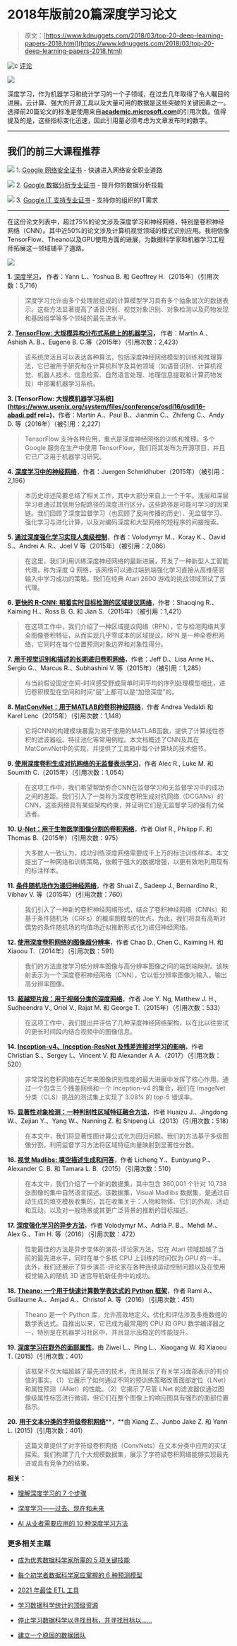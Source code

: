 # 2018年版前20篇深度学习论文

> 原文：[https://www.kdnuggets.com/2018/03/top-20-deep-learning-papers-2018.html](https://www.kdnuggets.com/2018/03/top-20-deep-learning-papers-2018.html)

![c](../Images/3d9c022da2d331bb56691a9617b91b90.png) [评论](#comments)

![](../Images/8411d00b24f3d992603721a3c9ca28f4.png)

深度学习，作为机器学习和统计学习的一个子领域，在过去几年取得了令人瞩目的进展。云计算、强大的开源工具以及大量可用的数据是这些突破的关键因素之一。选择前20篇论文的标准是使用来自[**academic.microsoft.com**](http://academic.microsoft.com)的引用次数。值得提及的是，这些指标变化迅速，因此引用量必须考虑为文章发布时的数字。

* * *

## 我们的前三大课程推荐

![](../Images/0244c01ba9267c002ef39d4907e0b8fb.png) 1. [Google 网络安全证书](https://www.kdnuggets.com/google-cybersecurity) - 快速进入网络安全职业道路

![](../Images/e225c49c3c91745821c8c0368bf04711.png) 2. [Google 数据分析专业证书](https://www.kdnuggets.com/google-data-analytics) - 提升你的数据分析技能

![](../Images/0244c01ba9267c002ef39d4907e0b8fb.png) 3. [Google IT 支持专业证书](https://www.kdnuggets.com/google-itsupport) - 支持你的组织的IT需求

* * *

在这份论文列表中，超过75%的论文涉及深度学习和神经网络，特别是卷积神经网络（CNN）。其中近50%的论文涉及计算机视觉领域的模式识别应用。我相信像TensorFlow、Theano以及GPU使用方面的进展，为数据科学家和机器学习工程师拓展这一领域铺平了道路。

![](../Images/ec1330d2b2ce29bd60a365126cd2a82c.png)

**1.** [深度学习](https://www.cs.toronto.edu/~hinton/absps/NatureDeepReview.pdf)**，** 作者：Yann L.、Yoshua B. 和 Geoffrey H.（2015年）（引用次数：5,716）

> 深度学习允许由多个处理层组成的计算模型学习具有多个抽象层次的数据表示。这些方法显著提高了语音识别、视觉对象识别、对象检测以及药物发现和基因组学等多个领域的最先进水平。

**2.** [**TensorFlow: 大规模异构分布式系统上的机器学习**](http://download.tensorflow.org/paper/whitepaper2015.pdf)**，** 作者：Martín A.、Ashish A. B.、Eugene B. C.等（2015年）（引用次数：2,423）

> 该系统灵活且可以表达各种算法，包括深度神经网络模型的训练和推理算法，它已被用于研究和在计算机科学及其他领域（如语音识别、计算机视觉、机器人技术、信息检索、自然语言处理、地理信息提取和计算药物发现）中部署机器学习系统。

**3. [TensorFlow: 大规模机器学习系统](https://www.usenix.org/system/files/conference/osdi16/osdi16-abadi.pdf rel=)**，作者：Martín A.、Paul B.、Jianmin C.、Zhifeng C.、Andy D. 等（2016年）（被引用：2,227）

> TensorFlow 支持各种应用，重点是深度神经网络的训练和推理。多个 Google 服务在生产中使用 TensorFlow，我们将其发布为开源项目，并且它已广泛用于机器学习研究。

**4. [深度学习中的神经网络](https://arxiv.org/pdf/1404.7828.pdf)**，作者：Juergen Schmidhuber（2015年）（被引用：2,196）

> 本历史综述简要总结了相关工作，其中大部分来自上一个千年。浅层和深层学习者通过其信用分配路径的深度进行区分，这些路径是可能可学习的因果链。我们回顾了深度监督学习（也回顾了反向传播的历史）、无监督学习、强化学习与进化计算，以及对编码深度和大型网络的短程序的间接搜索。

**5. [通过深度强化学习实现人类级控制](https://web.stanford.edu/class/psych209/Readings/MnihEtAlHassibis15NatureControlDeepRL.pdf)**，作者：Volodymyr M.、Koray K.、David S.、Andrei A. R.、Joel V 等（2015年）（被引用：2,086）

> 在这里，我们利用训练深度神经网络的最新进展，开发了一种新型人工智能代理，称为深度 Q 网络，该网络可以通过端到端强化学习直接从高维感官输入中学习成功的策略。我们在经典 Atari 2600 游戏的挑战领域测试了该代理。

**6. [更快的 R-CNN: 朝着实时目标检测的区域提议网络](https://arxiv.org/pdf/1506.01497.pdf)**，作者：Shaoqing R.、Kaiming H.、Ross B. G. 和 Jian S.（2015年）（被引用：1,421）

> 在这项工作中，我们介绍了一种区域提议网络（RPN），它与检测网络共享全图像卷积特征，从而实现几乎零成本的区域提议。RPN 是一种全卷积网络，它同时在每个位置预测对象边界和对象性得分。

**7. [用于视觉识别和描述的长期递归卷积网络](https://arxiv.org/pdf/1411.4389.pdf)**，作者：Jeff D.、Lisa Anne H.、Sergio G.、Marcus R.、Subhashini V. 等（2015年）（被引用：1,285）

> 与当前假设固定空间-时间感受野或简单时间平均的序列处理模型相比，递归卷积模型在空间和时间“层”上都可以是“加倍深度”的。

**8. [MatConvNet：用于MATLAB的卷积神经网络](https://arxiv.org/pdf/1412.4564.pdf)**，作者 Andrea Vedaldi 和 Karel Lenc（2015年）（引用次数：1,148）

> 它将CNN的构建模块暴露为易于使用的MATLAB函数，提供了计算线性卷积的滤波器组、特征池化等常用例程。本文档概述了CNN及其在MatConvNet中的实现，并提供了工具箱中每个计算块的技术细节。

**9. [使用深度卷积生成对抗网络的无监督表示学习](https://arxiv.org/pdf/1511.06434.pdf)**，作者 Alec R., Luke M. 和 Soumith C.（2015年）（引用次数：1,054）

> 在这项工作中，我们希望帮助弥合CNN在监督学习和无监督学习中的成功之间的差距。我们引入了一类称为深度卷积生成对抗网络（DCGANs）的CNN，这些网络具有某些架构约束，并证明它们是无监督学习的强有力候选者。

**10. [U-Net：用于生物医学图像分割的卷积网络](https://arxiv.org/pdf/1505.04597.pdf)**，作者 Olaf R., Philipp F. 和 Thomas B.（2015年）（引用次数：975）

> 大多数人一致认为，成功训练深度网络需要成千上万的标注训练样本。本文提出了一种网络和训练策略，依赖于强大的数据增强，以更有效地利用现有的标注样本。

**11. [条件随机场作为递归神经网络](http://www.robots.ox.ac.uk/~szheng/papers/CRFasRNN.pdf)**，作者 Shuai Z., Sadeep J., Bernardino R., Vibhav V. 等（2015年）（引用次数：760）

> 我们引入了一种新的卷积神经网络形式，结合了卷积神经网络（CNNs）和基于条件随机场（CRFs）的概率图模型的优点。为此，我们将具有高斯对偶势的条件随机场的均值场近似推断形式化为递归神经网络。

**12. [使用深度卷积网络的图像超分辨率](https://arxiv.org/pdf/1501.00092.pdf)**，作者 Chao D., Chen C., Kaiming H. 和 Xiaoou T.（2014年）（引用次数：591）

> 我们的方法直接学习低分辨率图像与高分辨率图像之间的端到端映射。该映射表示为一个深度卷积神经网络（CNN），它以低分辨率图像为输入，输出高分辨率图像。

**13. [超越短片段：用于视频分类的深度网络](https://arxiv.org/pdf/1503.08909.pdf)**，作者 Joe Y. Ng, Matthew J. H., Sudheendra V., Oriol V., Rajat M. 和 George T.（2015年）（引用次数：533）

> 在这项工作中，我们提出并评估了几种深度神经网络架构，以在比以往尝试的更长时间段内结合视频中的图像信息。

**14. [Inception-v4、Inception-ResNet 及残差连接对学习的影响](https://arxiv.org/pdf/1602.07261.pdf)**，作者 Christian S.、Sergey I.、Vincent V. 和 Alexander A A.（2017）（引用次数：520）

> 非常深的卷积网络在近年来图像识别性能的最大进展中发挥了核心作用。通过一个包含三个残差网络和一个 Inception-v4 的集合，我们在 ImageNet 分类（CLS）挑战的测试集上实现了 3.08% 的 top-5 错误率。

**15. [显著性对象检测：一种判别性区域特征融合方法](https://arxiv.org/pdf/1410.5926.pdf)**，作者 Huaizu J.、Jingdong W.、Zejian Y.、Yang W.、Nanning Z. 和 Shipeng Li.（2013）（引用次数：518）

> 在本文中，我们将显著性图计算公式化为回归问题。我们的方法基于多级图像分割，利用监督学习方法将区域特征向量映射到显著性分数。

**16. [视觉 Madlibs: 填空描述生成和问答](https://www.cv-foundation.org/openaccess/content_iccv_2015/papers/Yu_Visual_Madlibs_Fill_ICCV_2015_paper.pdf)**，作者 Licheng Y.、Eunbyung P.、Alexander C. B. 和 Tamara L. B.（2015）（引用次数：510）

> 在本文中，我们介绍了一个新的数据集，其中包含 360,001 个针对 10,738 张图像的集中自然语言描述。该数据集，Visual Madlibs 数据集，是通过自动生成的填空模板收集的，旨在收集关于：人物和物体、它们的外观、活动和互动，以及对一般场景或其更广泛背景的推断的目标描述。

**17. [深度强化学习的异步方法](http://proceedings.mlr.press/v48/mniha16.pdf)**，作者 Volodymyr M.、Adrià P. B.、Mehdi M.、Alex G.、Tim H. 等（2016）（引用次数：472）

> 性能最佳的方法是异步变体的演员-评论家方法，它在 Atari 领域超越了当前的最先进水平，同时在单个多核 CPU 上训练的时间仅为 GPU 的一半。此外，我们还展示了异步演员-评论家在各种连续运动控制问题以及在使用视觉输入的随机 3D 迷宫导航新任务中的成功。

**18. [Theano: 一个用于快速计算数学表达式的 Python 框架](https://arxiv.org/pdf/1605.02688.pdf)**，作者 Rami A.、Guillaume A.、Amjad A.、Christof A. 等（2016）（引用次数：451）

> Theano 是一个 Python 库，允许高效地定义、优化和评估涉及多维数组的数学表达式。自推出以来，它已成为最常用的 CPU 和 GPU 数学编译器之一，特别是在机器学习社区中，并且显示出稳定的性能提升。

**19. [深度学习在野外的面部属性](https://www.cv-foundation.org/openaccess/content_iccv_2015/papers/Liu_Deep_Learning_Face_ICCV_2015_paper.pdf)**，由 Ziwei L.、Ping L.、Xiaogang W. 和 Xiaoou T. (2015)（引用次数：401）

> 该框架不仅大幅超越了最先进的技术，而且揭示了有关学习面部表示的有价值的事实。（1）它展示了如何通过不同的预训练策略改善面部定位（LNet）和属性预测（ANet）的性能。（2）它揭示了尽管 LNet 的滤波器仅通过图像级属性标签进行微调，但它们在整个图像上的响应图具有强烈的面部位置指示。

**20.** [**用于文本分类的字符级卷积网络**](http://papers.nips.cc/paper/5782-character-level-convolutional-networks-for-text-classification.pdf)**，**由 Xiang Z.、Junbo Jake Z. 和 Yann L. (2015)（引用次数：401）

> 这篇文章提供了对字符级卷积网络（ConvNets）在文本分类中应用的实证探索。我们构建了几个大规模数据集，展示了字符级卷积网络能够实现最先进或具有竞争力的结果。

**相关：**

+   [理解深度学习的 7 个步骤](https://www.kdnuggets.com/2016/01/seven-steps-deep-learning.html)

+   [深度学习——过去、现在和未来](https://www.kdnuggets.com/2017/05/deep-learning-big-deal.html)

+   [AI 从业者需要应用的 10 种深度学习方法](https://www.kdnuggets.com/2017/12/10-deep-learning-methods-ai-practitioners-need-apply.html)

### 更多相关主题

+   [成为优秀数据科学家所需的 5 项关键技能](https://www.kdnuggets.com/2021/12/5-key-skills-needed-become-great-data-scientist.html)

+   [每个初学者数据科学家应掌握的 6 种预测模型](https://www.kdnuggets.com/2021/12/6-predictive-models-every-beginner-data-scientist-master.html)

+   [2021 年最佳 ETL 工具](https://www.kdnuggets.com/2021/12/mozart-best-etl-tools-2021.html)

+   [学习数据科学统计的顶级资源](https://www.kdnuggets.com/2021/12/springboard-top-resources-learn-data-science-statistics.html)

+   [停止学习数据科学以寻找目标，并寻找目标以……](https://www.kdnuggets.com/2021/12/stop-learning-data-science-find-purpose.html)

+   [建立一个稳固的数据团队](https://www.kdnuggets.com/2021/12/build-solid-data-team.html)
